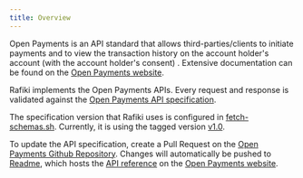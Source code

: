 ```yaml
---
title: Overview
---
```


Open Payments is an API standard that allows third-parties/clients to initiate payments and to view the transaction history on the account holder's account (with the account holder's consent) . Extensive documentation can be found on the [Open Payments website](https://openpayments.guide).

Rafiki implements the Open Payments APIs. Every request and response is validated against the [Open Payments API specification](https://github.com/interledger/open-payments/tree/main/openapi).

The specification version that Rafiki uses is configured in [fetch-schemas.sh](https://github.com/interledger/rafiki/blob/main/scripts/fetch-schemas.sh). Currently, it is using the tagged version [v1.0](https://github.com/interledger/open-payments/tree/v1.0/openapi).

To update the API specification, create a Pull Request on the [Open Payments Github Repository](https://github.com/interledger/open-payments/). Changes will automatically be pushed to [Readme](https://readme.com/), which hosts the [API reference](https://docs.openpayments.guide/reference/) on the [Open Payments website](https://openpayments.guide).
